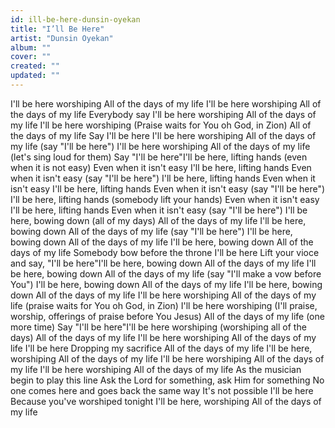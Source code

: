 ```yaml
---
id: ill-be-here-dunsin-oyekan
title: "I’ll Be Here"
artist: "Dunsin Oyekan"
album: ""
cover: ""
created: ""
updated: ""
---
```


I'll be here worshiping
All of the days of my life
I'll be here worshiping
All of the days of my life
Everybody say
I'll be here worshiping
All of the days of my life
I'll be here worshiping (Praise waits for You oh God, in Zion)
All of the days of my life
Say I'll be here
I'll be here worshiping
All of the days of my life (say "I'll be here")
I'll be here worshiping
All of the days of my life (let's sing loud for them)
Say "I'll be here"I'll be here, lifting hands (even when it is not easy)
Even when it isn't easy
I'll be here, lifting hands
Even when it isn't easy (say "I'll be here")
I'll be here, lifting hands
Even when it isn't easy
I'll be here, lifting hands
Even when it isn't easy (say "I'll be here")
I'll be here, lifting hands (somebody lift your hands)
Even when it isn't easy
I'll be here, lifting hands
Even when it isn't easy (say "I'll be here")
I'll be here, bowing down (all of my days)
All of the days of my life
I'll be here, bowing down
All of the days of my life (say "I'll be here")
I'll be here, bowing down
All of the days of my life
I'll be here, bowing down
All of the days of my life
Somebody bow before the throne
I'll be here
Lift your vioce and say, "I'll be here"I'll be here, bowing down
All of the days of my life
I'll be here, bowing down
All of the days of my life (say "I'll make a vow before You")
I'll be here, bowing down
All of the days of my life
I'll be here, bowing down
All of the days of my life
I'll be here worshiping
All of the days of my life (praise waits for You oh God, in Zion)
I'll be here worshiping (I'll praise, worship, offerings of praise before You Jesus)
All of the days of my life (one more time)
Say "I'll be here"I'll be here worshiping (worshiping all of the days)
All of the days of my life
I'll be here worshiping
All of the days of my life
I'll be here
Dropping my sacrifice
All of the days of my life
I'll be here, worshiping
All of the days of my life
I'll be here worshiping
All of the days of my life
I'll be here worshiping
All of the days of my life
As the musician begin to play this line
Ask the Lord for something, ask Him for something
No one comes here and goes back the same way
It's not possible
I'll be here
Because you've worshiped tonight
I'll be here, worshiping
All of the days of my life